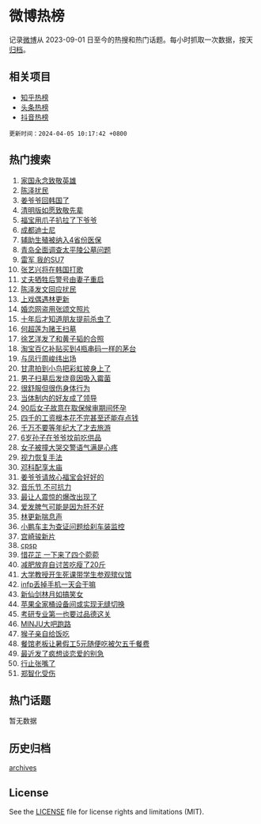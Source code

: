 # 微博热榜

记录[微博](https://www.weibo.com)从 2023-09-01 日至今的热搜和热门话题。每小时抓取一次数据，按天[归档](archives)。

## 相关项目

- [知乎热榜](https://github.com/hotarchive/zhihu)
- [头条热榜](https://github.com/hotarchive/toutiao)
- [抖音热榜](https://github.com/hotarchive/douyin)


`更新时间：2024-04-05 10:17:42 +0800`

## 热门搜索

1. [家国永念致敬英雄](https://m.weibo.cn/search?containerid=100103type%3D1%26t%3D10%26q%3D%23%E5%AE%B6%E5%9B%BD%E6%B0%B8%E5%BF%B5%E8%87%B4%E6%95%AC%E8%8B%B1%E9%9B%84%23&stream_entry_id=51&isnewpage=1&extparam=seat%3D1%26pos%3D0%26cate%3D10103%26q%3D%2523%25E5%25AE%25B6%25E5%259B%25BD%25E6%25B0%25B8%25E5%25BF%25B5%25E8%2587%25B4%25E6%2595%25AC%25E8%258B%25B1%25E9%259B%2584%2523%26filter_type%3Drealtimehot%26stream_entry_id%3D51%26dgr%3D0%26c_type%3D51%26display_time%3D1712283461%26pre_seqid%3D171228346148703275681)
1. [陈泽扰民](https://m.weibo.cn/search?containerid=100103type%3D1%26t%3D10%26q%3D%E9%99%88%E6%B3%BD%E6%89%B0%E6%B0%91&stream_entry_id=31&isnewpage=1&extparam=seat%3D1%26pos%3D0%26flag%3D2%26q%3D%25E9%2599%2588%25E6%25B3%25BD%25E6%2589%25B0%25E6%25B0%2591%26dgr%3D0%26stream_entry_id%3D31%26realpos%3D1%26c_type%3D31%26cate%3D5001%26filter_type%3Drealtimehot%26lcate%3D5001%26band_rank%3D1%26display_time%3D1712283461%26pre_seqid%3D171228346148703275681)
1. [姜爷爷回韩国了](https://m.weibo.cn/search?containerid=100103type%3D1%26t%3D10%26q%3D%23%E5%A7%9C%E7%88%B7%E7%88%B7%E5%9B%9E%E9%9F%A9%E5%9B%BD%E4%BA%86%23&stream_entry_id=31&isnewpage=1&extparam=seat%3D1%26pos%3D1%26flag%3D0%26q%3D%2523%25E5%25A7%259C%25E7%2588%25B7%25E7%2588%25B7%25E5%259B%259E%25E9%259F%25A9%25E5%259B%25BD%25E4%25BA%2586%2523%26dgr%3D0%26stream_entry_id%3D31%26realpos%3D2%26c_type%3D31%26cate%3D5001%26filter_type%3Drealtimehot%26lcate%3D5001%26band_rank%3D2%26display_time%3D1712283461%26pre_seqid%3D171228346148703275681)
1. [清明版如愿致敬先辈](https://m.weibo.cn/search?containerid=100103type%3D1%26t%3D10%26q%3D%23%E6%B8%85%E6%98%8E%E7%89%88%E5%A6%82%E6%84%BF%E8%87%B4%E6%95%AC%E5%85%88%E8%BE%88%23&stream_entry_id=31&isnewpage=1&extparam=seat%3D1%26pos%3D2%26flag%3D0%26q%3D%2523%25E6%25B8%2585%25E6%2598%258E%25E7%2589%2588%25E5%25A6%2582%25E6%2584%25BF%25E8%2587%25B4%25E6%2595%25AC%25E5%2585%2588%25E8%25BE%2588%2523%26dgr%3D0%26stream_entry_id%3D31%26realpos%3D3%26c_type%3D31%26cate%3D5001%26filter_type%3Drealtimehot%26lcate%3D5001%26band_rank%3D3%26display_time%3D1712283461%26pre_seqid%3D171228346148703275681)
1. [福宝用爪子扒拉了下爷爷](https://m.weibo.cn/search?containerid=100103type%3D1%26t%3D10%26q%3D%E7%A6%8F%E5%AE%9D%E7%94%A8%E7%88%AA%E5%AD%90%E6%89%92%E6%8B%89%E4%BA%86%E4%B8%8B%E7%88%B7%E7%88%B7&stream_entry_id=31&isnewpage=1&extparam=seat%3D1%26pos%3D3%26flag%3D1%26q%3D%25E7%25A6%258F%25E5%25AE%259D%25E7%2594%25A8%25E7%2588%25AA%25E5%25AD%2590%25E6%2589%2592%25E6%258B%2589%25E4%25BA%2586%25E4%25B8%258B%25E7%2588%25B7%25E7%2588%25B7%26dgr%3D0%26stream_entry_id%3D31%26realpos%3D4%26c_type%3D31%26cate%3D5001%26filter_type%3Drealtimehot%26lcate%3D5001%26band_rank%3D4%26display_time%3D1712283461%26pre_seqid%3D171228346148703275681)
1. [成都迪士尼](https://m.weibo.cn/search?containerid=100103type%3D1%26t%3D10%26q%3D%E6%88%90%E9%83%BD%E8%BF%AA%E5%A3%AB%E5%B0%BC&stream_entry_id=31&isnewpage=1&extparam=seat%3D1%26pos%3D4%26flag%3D1%26q%3D%25E6%2588%2590%25E9%2583%25BD%25E8%25BF%25AA%25E5%25A3%25AB%25E5%25B0%25BC%26dgr%3D0%26stream_entry_id%3D31%26realpos%3D5%26c_type%3D31%26cate%3D5001%26filter_type%3Drealtimehot%26lcate%3D5001%26band_rank%3D5%26display_time%3D1712283461%26pre_seqid%3D171228346148703275681)
1. [辅助生殖被纳入4省份医保](https://m.weibo.cn/search?containerid=100103type%3D1%26t%3D10%26q%3D%23%E8%BE%85%E5%8A%A9%E7%94%9F%E6%AE%96%E8%A2%AB%E7%BA%B3%E5%85%A54%E7%9C%81%E4%BB%BD%E5%8C%BB%E4%BF%9D%23&stream_entry_id=31&isnewpage=1&extparam=seat%3D1%26pos%3D5%26flag%3D2%26q%3D%2523%25E8%25BE%2585%25E5%258A%25A9%25E7%2594%259F%25E6%25AE%2596%25E8%25A2%25AB%25E7%25BA%25B3%25E5%2585%25A54%25E7%259C%2581%25E4%25BB%25BD%25E5%258C%25BB%25E4%25BF%259D%2523%26dgr%3D0%26stream_entry_id%3D31%26realpos%3D6%26c_type%3D31%26cate%3D5001%26filter_type%3Drealtimehot%26lcate%3D5001%26band_rank%3D6%26display_time%3D1712283461%26pre_seqid%3D171228346148703275681)
1. [青岛全面调查太平陵公墓问题](https://m.weibo.cn/search?containerid=100103type%3D1%26t%3D10%26q%3D%23%E9%9D%92%E5%B2%9B%E5%85%A8%E9%9D%A2%E8%B0%83%E6%9F%A5%E5%A4%AA%E5%B9%B3%E9%99%B5%E5%85%AC%E5%A2%93%E9%97%AE%E9%A2%98%23&stream_entry_id=31&isnewpage=1&extparam=seat%3D1%26pos%3D6%26flag%3D1%26q%3D%2523%25E9%259D%2592%25E5%25B2%259B%25E5%2585%25A8%25E9%259D%25A2%25E8%25B0%2583%25E6%259F%25A5%25E5%25A4%25AA%25E5%25B9%25B3%25E9%2599%25B5%25E5%2585%25AC%25E5%25A2%2593%25E9%2597%25AE%25E9%25A2%2598%2523%26dgr%3D0%26stream_entry_id%3D31%26realpos%3D7%26c_type%3D31%26cate%3D5001%26filter_type%3Drealtimehot%26lcate%3D5001%26band_rank%3D7%26display_time%3D1712283461%26pre_seqid%3D171228346148703275681)
1. [雷军 我的SU7](https://m.weibo.cn/search?containerid=100103type%3D1%26t%3D10%26q%3D%E9%9B%B7%E5%86%9B+%E6%88%91%E7%9A%84SU7&stream_entry_id=31&isnewpage=1&extparam=seat%3D1%26pos%3D7%26flag%3D1%26q%3D%25E9%259B%25B7%25E5%2586%259B%2520%25E6%2588%2591%25E7%259A%2584SU7%26dgr%3D0%26stream_entry_id%3D31%26realpos%3D8%26c_type%3D31%26cate%3D5001%26filter_type%3Drealtimehot%26lcate%3D5001%26band_rank%3D8%26display_time%3D1712283461%26pre_seqid%3D171228346148703275681)
1. [张艺兴将在韩国打歌](https://m.weibo.cn/search?containerid=100103type%3D1%26t%3D10%26q%3D%23%E5%BC%A0%E8%89%BA%E5%85%B4%E5%B0%86%E5%9C%A8%E9%9F%A9%E5%9B%BD%E6%89%93%E6%AD%8C%23&stream_entry_id=31&isnewpage=1&extparam=seat%3D1%26pos%3D8%26flag%3D1%26q%3D%2523%25E5%25BC%25A0%25E8%2589%25BA%25E5%2585%25B4%25E5%25B0%2586%25E5%259C%25A8%25E9%259F%25A9%25E5%259B%25BD%25E6%2589%2593%25E6%25AD%258C%2523%26dgr%3D0%26stream_entry_id%3D31%26realpos%3D9%26c_type%3D31%26cate%3D5001%26filter_type%3Drealtimehot%26lcate%3D5001%26band_rank%3D9%26display_time%3D1712283461%26pre_seqid%3D171228346148703275681)
1. [丈夫牺牲后警号由妻子重启](https://m.weibo.cn/search?containerid=100103type%3D1%26t%3D10%26q%3D%23%E4%B8%88%E5%A4%AB%E7%89%BA%E7%89%B2%E5%90%8E%E8%AD%A6%E5%8F%B7%E7%94%B1%E5%A6%BB%E5%AD%90%E9%87%8D%E5%90%AF%23&stream_entry_id=31&isnewpage=1&extparam=seat%3D1%26pos%3D9%26flag%3D32768%26q%3D%2523%25E4%25B8%2588%25E5%25A4%25AB%25E7%2589%25BA%25E7%2589%25B2%25E5%2590%258E%25E8%25AD%25A6%25E5%258F%25B7%25E7%2594%25B1%25E5%25A6%25BB%25E5%25AD%2590%25E9%2587%258D%25E5%2590%25AF%2523%26dgr%3D0%26stream_entry_id%3D31%26realpos%3D10%26c_type%3D31%26cate%3D5001%26filter_type%3Drealtimehot%26lcate%3D5001%26band_rank%3D10%26display_time%3D1712283461%26pre_seqid%3D171228346148703275681)
1. [陈泽发文回应扰民](https://m.weibo.cn/search?containerid=100103type%3D1%26t%3D10%26q%3D%23%E9%99%88%E6%B3%BD%E5%8F%91%E6%96%87%E5%9B%9E%E5%BA%94%E6%89%B0%E6%B0%91%23&stream_entry_id=31&isnewpage=1&extparam=seat%3D1%26pos%3D10%26flag%3D1%26q%3D%2523%25E9%2599%2588%25E6%25B3%25BD%25E5%258F%2591%25E6%2596%2587%25E5%259B%259E%25E5%25BA%2594%25E6%2589%25B0%25E6%25B0%2591%2523%26dgr%3D0%26stream_entry_id%3D31%26realpos%3D11%26c_type%3D31%26cate%3D5001%26filter_type%3Drealtimehot%26lcate%3D5001%26band_rank%3D11%26display_time%3D1712283461%26pre_seqid%3D171228346148703275681)
1. [上戏偶遇林更新](https://m.weibo.cn/search?containerid=100103type%3D1%26t%3D10%26q%3D%23%E4%B8%8A%E6%88%8F%E5%81%B6%E9%81%87%E6%9E%97%E6%9B%B4%E6%96%B0%23&stream_entry_id=31&isnewpage=1&extparam=seat%3D1%26pos%3D11%26flag%3D1%26q%3D%2523%25E4%25B8%258A%25E6%2588%258F%25E5%2581%25B6%25E9%2581%2587%25E6%259E%2597%25E6%259B%25B4%25E6%2596%25B0%2523%26dgr%3D0%26stream_entry_id%3D31%26realpos%3D12%26c_type%3D31%26cate%3D5001%26filter_type%3Drealtimehot%26lcate%3D5001%26band_rank%3D12%26display_time%3D1712283461%26pre_seqid%3D171228346148703275681)
1. [婚恋网盗用张颂文照片](https://m.weibo.cn/search?containerid=100103type%3D1%26t%3D10%26q%3D%E5%A9%9A%E6%81%8B%E7%BD%91%E7%9B%97%E7%94%A8%E5%BC%A0%E9%A2%82%E6%96%87%E7%85%A7%E7%89%87&stream_entry_id=31&isnewpage=1&extparam=seat%3D1%26pos%3D12%26flag%3D1%26q%3D%25E5%25A9%259A%25E6%2581%258B%25E7%25BD%2591%25E7%259B%2597%25E7%2594%25A8%25E5%25BC%25A0%25E9%25A2%2582%25E6%2596%2587%25E7%2585%25A7%25E7%2589%2587%26dgr%3D0%26stream_entry_id%3D31%26realpos%3D13%26c_type%3D31%26cate%3D5001%26filter_type%3Drealtimehot%26lcate%3D5001%26band_rank%3D13%26display_time%3D1712283461%26pre_seqid%3D171228346148703275681)
1. [十年后才知道朋友提前杀虫了](https://m.weibo.cn/search?containerid=100103type%3D1%26t%3D10%26q%3D%E5%8D%81%E5%B9%B4%E5%90%8E%E6%89%8D%E7%9F%A5%E9%81%93%E6%9C%8B%E5%8F%8B%E6%8F%90%E5%89%8D%E6%9D%80%E8%99%AB%E4%BA%86&stream_entry_id=31&isnewpage=1&extparam=seat%3D1%26pos%3D13%26flag%3D2%26q%3D%25E5%258D%2581%25E5%25B9%25B4%25E5%2590%258E%25E6%2589%258D%25E7%259F%25A5%25E9%2581%2593%25E6%259C%258B%25E5%258F%258B%25E6%258F%2590%25E5%2589%258D%25E6%259D%2580%25E8%2599%25AB%25E4%25BA%2586%26dgr%3D0%26stream_entry_id%3D31%26realpos%3D14%26c_type%3D31%26cate%3D5001%26filter_type%3Drealtimehot%26lcate%3D5001%26band_rank%3D14%26display_time%3D1712283461%26pre_seqid%3D171228346148703275681)
1. [何超莲为赌王扫墓](https://m.weibo.cn/search?containerid=100103type%3D1%26t%3D10%26q%3D%23%E4%BD%95%E8%B6%85%E8%8E%B2%E4%B8%BA%E8%B5%8C%E7%8E%8B%E6%89%AB%E5%A2%93%23&stream_entry_id=31&isnewpage=1&extparam=seat%3D1%26pos%3D14%26flag%3D0%26q%3D%2523%25E4%25BD%2595%25E8%25B6%2585%25E8%258E%25B2%25E4%25B8%25BA%25E8%25B5%258C%25E7%258E%258B%25E6%2589%25AB%25E5%25A2%2593%2523%26dgr%3D0%26stream_entry_id%3D31%26realpos%3D15%26c_type%3D31%26cate%3D5001%26filter_type%3Drealtimehot%26lcate%3D5001%26band_rank%3D15%26display_time%3D1712283461%26pre_seqid%3D171228346148703275681)
1. [徐艺洋发了和黄子韬的合照](https://m.weibo.cn/search?containerid=100103type%3D1%26t%3D10%26q%3D%23%E5%BE%90%E8%89%BA%E6%B4%8B%E5%8F%91%E4%BA%86%E5%92%8C%E9%BB%84%E5%AD%90%E9%9F%AC%E7%9A%84%E5%90%88%E7%85%A7%23&stream_entry_id=31&isnewpage=1&extparam=seat%3D1%26pos%3D15%26flag%3D2%26q%3D%2523%25E5%25BE%2590%25E8%2589%25BA%25E6%25B4%258B%25E5%258F%2591%25E4%25BA%2586%25E5%2592%258C%25E9%25BB%2584%25E5%25AD%2590%25E9%259F%25AC%25E7%259A%2584%25E5%2590%2588%25E7%2585%25A7%2523%26dgr%3D0%26stream_entry_id%3D31%26realpos%3D16%26c_type%3D31%26cate%3D5001%26filter_type%3Drealtimehot%26lcate%3D5001%26band_rank%3D16%26display_time%3D1712283461%26pre_seqid%3D171228346148703275681)
1. [淘宝百亿补贴买到4瓶串码一样的茅台](https://m.weibo.cn/search?containerid=100103type%3D1%26t%3D10%26q%3D%23%E6%B7%98%E5%AE%9D%E7%99%BE%E4%BA%BF%E8%A1%A5%E8%B4%B4%E4%B9%B0%E5%88%B04%E7%93%B6%E4%B8%B2%E7%A0%81%E4%B8%80%E6%A0%B7%E7%9A%84%E8%8C%85%E5%8F%B0%23&stream_entry_id=31&isnewpage=1&extparam=seat%3D1%26pos%3D16%26flag%3D0%26q%3D%2523%25E6%25B7%2598%25E5%25AE%259D%25E7%2599%25BE%25E4%25BA%25BF%25E8%25A1%25A5%25E8%25B4%25B4%25E4%25B9%25B0%25E5%2588%25B04%25E7%2593%25B6%25E4%25B8%25B2%25E7%25A0%2581%25E4%25B8%2580%25E6%25A0%25B7%25E7%259A%2584%25E8%258C%2585%25E5%258F%25B0%2523%26dgr%3D0%26stream_entry_id%3D31%26realpos%3D17%26c_type%3D31%26cate%3D5001%26filter_type%3Drealtimehot%26lcate%3D5001%26band_rank%3D17%26display_time%3D1712283461%26pre_seqid%3D171228346148703275681)
1. [与凤行周峻纬出场](https://m.weibo.cn/search?containerid=100103type%3D1%26t%3D10%26q%3D%E4%B8%8E%E5%87%A4%E8%A1%8C%E5%91%A8%E5%B3%BB%E7%BA%AC%E5%87%BA%E5%9C%BA&stream_entry_id=31&isnewpage=1&extparam=seat%3D1%26pos%3D17%26flag%3D0%26q%3D%25E4%25B8%258E%25E5%2587%25A4%25E8%25A1%258C%25E5%2591%25A8%25E5%25B3%25BB%25E7%25BA%25AC%25E5%2587%25BA%25E5%259C%25BA%26dgr%3D0%26stream_entry_id%3D31%26realpos%3D18%26c_type%3D31%26cate%3D5001%26filter_type%3Drealtimehot%26lcate%3D5001%26band_rank%3D18%26display_time%3D1712283461%26pre_seqid%3D171228346148703275681)
1. [甘肃拍到小鸟把彩虹披身上了](https://m.weibo.cn/search?containerid=100103type%3D1%26t%3D10%26q%3D%23%E7%94%98%E8%82%83%E6%8B%8D%E5%88%B0%E5%B0%8F%E9%B8%9F%E6%8A%8A%E5%BD%A9%E8%99%B9%E6%8A%AB%E8%BA%AB%E4%B8%8A%E4%BA%86%23&stream_entry_id=31&isnewpage=1&extparam=seat%3D1%26pos%3D18%26flag%3D0%26q%3D%2523%25E7%2594%2598%25E8%2582%2583%25E6%258B%258D%25E5%2588%25B0%25E5%25B0%258F%25E9%25B8%259F%25E6%258A%258A%25E5%25BD%25A9%25E8%2599%25B9%25E6%258A%25AB%25E8%25BA%25AB%25E4%25B8%258A%25E4%25BA%2586%2523%26dgr%3D0%26stream_entry_id%3D31%26realpos%3D19%26c_type%3D31%26cate%3D5001%26filter_type%3Drealtimehot%26lcate%3D5001%26band_rank%3D19%26display_time%3D1712283461%26pre_seqid%3D171228346148703275681)
1. [男子扫墓后发烧竟因吸入霉菌](https://m.weibo.cn/search?containerid=100103type%3D1%26t%3D10%26q%3D%23%E7%94%B7%E5%AD%90%E6%89%AB%E5%A2%93%E5%90%8E%E5%8F%91%E7%83%A7%E7%AB%9F%E5%9B%A0%E5%90%B8%E5%85%A5%E9%9C%89%E8%8F%8C%23&stream_entry_id=31&isnewpage=1&extparam=seat%3D1%26pos%3D19%26flag%3D0%26q%3D%2523%25E7%2594%25B7%25E5%25AD%2590%25E6%2589%25AB%25E5%25A2%2593%25E5%2590%258E%25E5%258F%2591%25E7%2583%25A7%25E7%25AB%259F%25E5%259B%25A0%25E5%2590%25B8%25E5%2585%25A5%25E9%259C%2589%25E8%258F%258C%2523%26dgr%3D0%26stream_entry_id%3D31%26realpos%3D20%26c_type%3D31%26cate%3D5001%26filter_type%3Drealtimehot%26lcate%3D5001%26band_rank%3D20%26display_time%3D1712283461%26pre_seqid%3D171228346148703275681)
1. [很舒服但很伤身体行为](https://m.weibo.cn/search?containerid=100103type%3D1%26t%3D10%26q%3D%23%E5%BE%88%E8%88%92%E6%9C%8D%E4%BD%86%E5%BE%88%E4%BC%A4%E8%BA%AB%E4%BD%93%E8%A1%8C%E4%B8%BA%23&stream_entry_id=31&isnewpage=1&extparam=seat%3D1%26pos%3D20%26flag%3D1%26q%3D%2523%25E5%25BE%2588%25E8%2588%2592%25E6%259C%258D%25E4%25BD%2586%25E5%25BE%2588%25E4%25BC%25A4%25E8%25BA%25AB%25E4%25BD%2593%25E8%25A1%258C%25E4%25B8%25BA%2523%26dgr%3D0%26stream_entry_id%3D31%26realpos%3D21%26c_type%3D31%26cate%3D5001%26filter_type%3Drealtimehot%26lcate%3D5001%26band_rank%3D21%26display_time%3D1712283461%26pre_seqid%3D171228346148703275681)
1. [当体制内的好友成了领导](https://m.weibo.cn/search?containerid=100103type%3D1%26t%3D10%26q%3D%23%E5%BD%93%E4%BD%93%E5%88%B6%E5%86%85%E7%9A%84%E5%A5%BD%E5%8F%8B%E6%88%90%E4%BA%86%E9%A2%86%E5%AF%BC%23&stream_entry_id=31&isnewpage=1&extparam=seat%3D1%26pos%3D21%26flag%3D1%26q%3D%2523%25E5%25BD%2593%25E4%25BD%2593%25E5%2588%25B6%25E5%2586%2585%25E7%259A%2584%25E5%25A5%25BD%25E5%258F%258B%25E6%2588%2590%25E4%25BA%2586%25E9%25A2%2586%25E5%25AF%25BC%2523%26dgr%3D0%26stream_entry_id%3D31%26realpos%3D22%26c_type%3D31%26cate%3D5001%26filter_type%3Drealtimehot%26lcate%3D5001%26band_rank%3D22%26display_time%3D1712283461%26pre_seqid%3D171228346148703275681)
1. [90后女子故意在取保候审期间怀孕](https://m.weibo.cn/search?containerid=100103type%3D1%26t%3D10%26q%3D%2390%E5%90%8E%E5%A5%B3%E5%AD%90%E6%95%85%E6%84%8F%E5%9C%A8%E5%8F%96%E4%BF%9D%E5%80%99%E5%AE%A1%E6%9C%9F%E9%97%B4%E6%80%80%E5%AD%95%23&stream_entry_id=31&isnewpage=1&extparam=seat%3D1%26pos%3D22%26flag%3D1%26q%3D%252390%25E5%2590%258E%25E5%25A5%25B3%25E5%25AD%2590%25E6%2595%2585%25E6%2584%258F%25E5%259C%25A8%25E5%258F%2596%25E4%25BF%259D%25E5%2580%2599%25E5%25AE%25A1%25E6%259C%259F%25E9%2597%25B4%25E6%2580%2580%25E5%25AD%2595%2523%26dgr%3D0%26stream_entry_id%3D31%26realpos%3D23%26c_type%3D31%26cate%3D5001%26filter_type%3Drealtimehot%26lcate%3D5001%26band_rank%3D23%26display_time%3D1712283461%26pre_seqid%3D171228346148703275681)
1. [四千的工资根本花不完甚至还能存点钱](https://m.weibo.cn/search?containerid=100103type%3D1%26t%3D10%26q%3D%23%E5%9B%9B%E5%8D%83%E7%9A%84%E5%B7%A5%E8%B5%84%E6%A0%B9%E6%9C%AC%E8%8A%B1%E4%B8%8D%E5%AE%8C%E7%94%9A%E8%87%B3%E8%BF%98%E8%83%BD%E5%AD%98%E7%82%B9%E9%92%B1%23&stream_entry_id=31&isnewpage=1&extparam=seat%3D1%26pos%3D23%26flag%3D0%26q%3D%2523%25E5%259B%259B%25E5%258D%2583%25E7%259A%2584%25E5%25B7%25A5%25E8%25B5%2584%25E6%25A0%25B9%25E6%259C%25AC%25E8%258A%25B1%25E4%25B8%258D%25E5%25AE%258C%25E7%2594%259A%25E8%2587%25B3%25E8%25BF%2598%25E8%2583%25BD%25E5%25AD%2598%25E7%2582%25B9%25E9%2592%25B1%2523%26dgr%3D0%26stream_entry_id%3D31%26realpos%3D24%26c_type%3D31%26cate%3D5001%26filter_type%3Drealtimehot%26lcate%3D5001%26band_rank%3D24%26display_time%3D1712283461%26pre_seqid%3D171228346148703275681)
1. [千万不要等年纪大了才去旅游](https://m.weibo.cn/search?containerid=100103type%3D1%26t%3D10%26q%3D%23%E5%8D%83%E4%B8%87%E4%B8%8D%E8%A6%81%E7%AD%89%E5%B9%B4%E7%BA%AA%E5%A4%A7%E4%BA%86%E6%89%8D%E5%8E%BB%E6%97%85%E6%B8%B8%23&stream_entry_id=31&isnewpage=1&extparam=seat%3D1%26pos%3D24%26flag%3D1%26q%3D%2523%25E5%258D%2583%25E4%25B8%2587%25E4%25B8%258D%25E8%25A6%2581%25E7%25AD%2589%25E5%25B9%25B4%25E7%25BA%25AA%25E5%25A4%25A7%25E4%25BA%2586%25E6%2589%258D%25E5%258E%25BB%25E6%2597%2585%25E6%25B8%25B8%2523%26dgr%3D0%26stream_entry_id%3D31%26realpos%3D25%26c_type%3D31%26cate%3D5001%26filter_type%3Drealtimehot%26lcate%3D5001%26band_rank%3D25%26display_time%3D1712283461%26pre_seqid%3D171228346148703275681)
1. [6岁孙子在爷爷坟前吃供品](https://m.weibo.cn/search?containerid=100103type%3D1%26t%3D10%26q%3D%236%E5%B2%81%E5%AD%99%E5%AD%90%E5%9C%A8%E7%88%B7%E7%88%B7%E5%9D%9F%E5%89%8D%E5%90%83%E4%BE%9B%E5%93%81%23&stream_entry_id=31&isnewpage=1&extparam=seat%3D1%26pos%3D25%26flag%3D1%26q%3D%25236%25E5%25B2%2581%25E5%25AD%2599%25E5%25AD%2590%25E5%259C%25A8%25E7%2588%25B7%25E7%2588%25B7%25E5%259D%259F%25E5%2589%258D%25E5%2590%2583%25E4%25BE%259B%25E5%2593%2581%2523%26dgr%3D0%26stream_entry_id%3D31%26realpos%3D26%26c_type%3D31%26cate%3D5001%26filter_type%3Drealtimehot%26lcate%3D5001%26band_rank%3D26%26display_time%3D1712283461%26pre_seqid%3D171228346148703275681)
1. [女子被撞大哭交警语气满是心疼](https://m.weibo.cn/search?containerid=100103type%3D1%26t%3D10%26q%3D%23%E5%A5%B3%E5%AD%90%E8%A2%AB%E6%92%9E%E5%A4%A7%E5%93%AD%E4%BA%A4%E8%AD%A6%E8%AF%AD%E6%B0%94%E6%BB%A1%E6%98%AF%E5%BF%83%E7%96%BC%23&stream_entry_id=31&isnewpage=1&extparam=seat%3D1%26pos%3D26%26flag%3D32768%26q%3D%2523%25E5%25A5%25B3%25E5%25AD%2590%25E8%25A2%25AB%25E6%2592%259E%25E5%25A4%25A7%25E5%2593%25AD%25E4%25BA%25A4%25E8%25AD%25A6%25E8%25AF%25AD%25E6%25B0%2594%25E6%25BB%25A1%25E6%2598%25AF%25E5%25BF%2583%25E7%2596%25BC%2523%26dgr%3D0%26stream_entry_id%3D31%26realpos%3D27%26c_type%3D31%26cate%3D5001%26filter_type%3Drealtimehot%26lcate%3D5001%26band_rank%3D27%26display_time%3D1712283461%26pre_seqid%3D171228346148703275681)
1. [视力恢复手法](https://m.weibo.cn/search?containerid=100103type%3D1%26t%3D10%26q%3D%E8%A7%86%E5%8A%9B%E6%81%A2%E5%A4%8D%E6%89%8B%E6%B3%95&stream_entry_id=31&isnewpage=1&extparam=seat%3D1%26pos%3D27%26flag%3D0%26q%3D%25E8%25A7%2586%25E5%258A%259B%25E6%2581%25A2%25E5%25A4%258D%25E6%2589%258B%25E6%25B3%2595%26dgr%3D0%26stream_entry_id%3D31%26realpos%3D28%26c_type%3D31%26cate%3D5001%26filter_type%3Drealtimehot%26lcate%3D5001%26band_rank%3D28%26display_time%3D1712283461%26pre_seqid%3D171228346148703275681)
1. [邓科配享太庙](https://m.weibo.cn/search?containerid=100103type%3D1%26t%3D10%26q%3D%E9%82%93%E7%A7%91%E9%85%8D%E4%BA%AB%E5%A4%AA%E5%BA%99&stream_entry_id=31&isnewpage=1&extparam=seat%3D1%26pos%3D28%26flag%3D0%26q%3D%25E9%2582%2593%25E7%25A7%2591%25E9%2585%258D%25E4%25BA%25AB%25E5%25A4%25AA%25E5%25BA%2599%26dgr%3D0%26stream_entry_id%3D31%26realpos%3D29%26c_type%3D31%26cate%3D5001%26filter_type%3Drealtimehot%26lcate%3D5001%26band_rank%3D29%26display_time%3D1712283461%26pre_seqid%3D171228346148703275681)
1. [姜爷爷请放心福宝会好好的](https://m.weibo.cn/search?containerid=100103type%3D1%26t%3D10%26q%3D%23%E5%A7%9C%E7%88%B7%E7%88%B7%E8%AF%B7%E6%94%BE%E5%BF%83%E7%A6%8F%E5%AE%9D%E4%BC%9A%E5%A5%BD%E5%A5%BD%E7%9A%84%23&stream_entry_id=31&isnewpage=1&extparam=seat%3D1%26pos%3D29%26flag%3D32768%26q%3D%2523%25E5%25A7%259C%25E7%2588%25B7%25E7%2588%25B7%25E8%25AF%25B7%25E6%2594%25BE%25E5%25BF%2583%25E7%25A6%258F%25E5%25AE%259D%25E4%25BC%259A%25E5%25A5%25BD%25E5%25A5%25BD%25E7%259A%2584%2523%26dgr%3D0%26stream_entry_id%3D31%26realpos%3D30%26c_type%3D31%26cate%3D5001%26filter_type%3Drealtimehot%26lcate%3D5001%26band_rank%3D30%26display_time%3D1712283461%26pre_seqid%3D171228346148703275681)
1. [音乐节 不可抗力](https://m.weibo.cn/search?containerid=100103type%3D1%26t%3D10%26q%3D%E9%9F%B3%E4%B9%90%E8%8A%82+%E4%B8%8D%E5%8F%AF%E6%8A%97%E5%8A%9B&stream_entry_id=31&isnewpage=1&extparam=seat%3D1%26pos%3D30%26flag%3D1%26q%3D%25E9%259F%25B3%25E4%25B9%2590%25E8%258A%2582%2520%25E4%25B8%258D%25E5%258F%25AF%25E6%258A%2597%25E5%258A%259B%26dgr%3D0%26stream_entry_id%3D31%26realpos%3D31%26c_type%3D31%26cate%3D5001%26filter_type%3Drealtimehot%26lcate%3D5001%26band_rank%3D31%26display_time%3D1712283461%26pre_seqid%3D171228346148703275681)
1. [最让人震惊的爆改出现了](https://m.weibo.cn/search?containerid=100103type%3D1%26t%3D10%26q%3D%23%E6%9C%80%E8%AE%A9%E4%BA%BA%E9%9C%87%E6%83%8A%E7%9A%84%E7%88%86%E6%94%B9%E5%87%BA%E7%8E%B0%E4%BA%86%23&stream_entry_id=31&isnewpage=1&extparam=seat%3D1%26pos%3D31%26flag%3D0%26q%3D%2523%25E6%259C%2580%25E8%25AE%25A9%25E4%25BA%25BA%25E9%259C%2587%25E6%2583%258A%25E7%259A%2584%25E7%2588%2586%25E6%2594%25B9%25E5%2587%25BA%25E7%258E%25B0%25E4%25BA%2586%2523%26dgr%3D0%26stream_entry_id%3D31%26realpos%3D32%26c_type%3D31%26cate%3D5001%26filter_type%3Drealtimehot%26lcate%3D5001%26band_rank%3D32%26display_time%3D1712283461%26pre_seqid%3D171228346148703275681)
1. [爱发脾气可能是因为肝不好](https://m.weibo.cn/search?containerid=100103type%3D1%26t%3D10%26q%3D%23%E7%88%B1%E5%8F%91%E8%84%BE%E6%B0%94%E5%8F%AF%E8%83%BD%E6%98%AF%E5%9B%A0%E4%B8%BA%E8%82%9D%E4%B8%8D%E5%A5%BD%23&stream_entry_id=31&isnewpage=1&extparam=seat%3D1%26pos%3D32%26flag%3D1%26q%3D%2523%25E7%2588%25B1%25E5%258F%2591%25E8%2584%25BE%25E6%25B0%2594%25E5%258F%25AF%25E8%2583%25BD%25E6%2598%25AF%25E5%259B%25A0%25E4%25B8%25BA%25E8%2582%259D%25E4%25B8%258D%25E5%25A5%25BD%2523%26dgr%3D0%26stream_entry_id%3D31%26realpos%3D33%26c_type%3D31%26cate%3D5001%26filter_type%3Drealtimehot%26lcate%3D5001%26band_rank%3D33%26display_time%3D1712283461%26pre_seqid%3D171228346148703275681)
1. [林更新喘息声](https://m.weibo.cn/search?containerid=100103type%3D1%26t%3D10%26q%3D%23%E6%9E%97%E6%9B%B4%E6%96%B0%E5%96%98%E6%81%AF%E5%A3%B0%23&stream_entry_id=31&isnewpage=1&extparam=seat%3D1%26pos%3D33%26flag%3D0%26q%3D%2523%25E6%259E%2597%25E6%259B%25B4%25E6%2596%25B0%25E5%2596%2598%25E6%2581%25AF%25E5%25A3%25B0%2523%26dgr%3D0%26stream_entry_id%3D31%26realpos%3D34%26c_type%3D31%26cate%3D5001%26filter_type%3Drealtimehot%26lcate%3D5001%26band_rank%3D34%26display_time%3D1712283461%26pre_seqid%3D171228346148703275681)
1. [小鹏车主为查证问题给刹车装监控](https://m.weibo.cn/search?containerid=100103type%3D1%26t%3D10%26q%3D%23%E5%B0%8F%E9%B9%8F%E8%BD%A6%E4%B8%BB%E4%B8%BA%E6%9F%A5%E8%AF%81%E9%97%AE%E9%A2%98%E7%BB%99%E5%88%B9%E8%BD%A6%E8%A3%85%E7%9B%91%E6%8E%A7%23&stream_entry_id=31&isnewpage=1&extparam=seat%3D1%26pos%3D34%26flag%3D1%26q%3D%2523%25E5%25B0%258F%25E9%25B9%258F%25E8%25BD%25A6%25E4%25B8%25BB%25E4%25B8%25BA%25E6%259F%25A5%25E8%25AF%2581%25E9%2597%25AE%25E9%25A2%2598%25E7%25BB%2599%25E5%2588%25B9%25E8%25BD%25A6%25E8%25A3%2585%25E7%259B%2591%25E6%258E%25A7%2523%26dgr%3D0%26stream_entry_id%3D31%26realpos%3D35%26c_type%3D31%26cate%3D5001%26filter_type%3Drealtimehot%26lcate%3D5001%26band_rank%3D35%26display_time%3D1712283461%26pre_seqid%3D171228346148703275681)
1. [宫崎骏新片](https://m.weibo.cn/search?containerid=100103type%3D1%26t%3D10%26q%3D%E5%AE%AB%E5%B4%8E%E9%AA%8F%E6%96%B0%E7%89%87&stream_entry_id=31&isnewpage=1&extparam=seat%3D1%26pos%3D35%26flag%3D1%26q%3D%25E5%25AE%25AB%25E5%25B4%258E%25E9%25AA%258F%25E6%2596%25B0%25E7%2589%2587%26dgr%3D0%26stream_entry_id%3D31%26realpos%3D36%26c_type%3D31%26cate%3D5001%26filter_type%3Drealtimehot%26lcate%3D5001%26band_rank%3D36%26display_time%3D1712283461%26pre_seqid%3D171228346148703275681)
1. [cpsp](https://m.weibo.cn/search?containerid=100103type%3D1%26t%3D10%26q%3Dcpsp&stream_entry_id=31&isnewpage=1&extparam=seat%3D1%26pos%3D36%26flag%3D1%26q%3Dcpsp%26dgr%3D0%26stream_entry_id%3D31%26realpos%3D37%26c_type%3D31%26cate%3D5001%26filter_type%3Drealtimehot%26lcate%3D5001%26band_rank%3D37%26display_time%3D1712283461%26pre_seqid%3D171228346148703275681)
1. [惜花芷 一下来了四个菀菀](https://m.weibo.cn/search?containerid=100103type%3D1%26t%3D10%26q%3D%E6%83%9C%E8%8A%B1%E8%8A%B7+%E4%B8%80%E4%B8%8B%E6%9D%A5%E4%BA%86%E5%9B%9B%E4%B8%AA%E8%8F%80%E8%8F%80&stream_entry_id=31&isnewpage=1&extparam=seat%3D1%26pos%3D37%26flag%3D0%26q%3D%25E6%2583%259C%25E8%258A%25B1%25E8%258A%25B7%2520%25E4%25B8%2580%25E4%25B8%258B%25E6%259D%25A5%25E4%25BA%2586%25E5%259B%259B%25E4%25B8%25AA%25E8%258F%2580%25E8%258F%2580%26dgr%3D0%26stream_entry_id%3D31%26realpos%3D38%26c_type%3D31%26cate%3D5001%26filter_type%3Drealtimehot%26lcate%3D5001%26band_rank%3D38%26display_time%3D1712283461%26pre_seqid%3D171228346148703275681)
1. [减肥放弃自讨苦吃瘦了20斤](https://m.weibo.cn/search?containerid=100103type%3D1%26t%3D10%26q%3D%E5%87%8F%E8%82%A5%E6%94%BE%E5%BC%83%E8%87%AA%E8%AE%A8%E8%8B%A6%E5%90%83%E7%98%A6%E4%BA%8620%E6%96%A4&stream_entry_id=31&isnewpage=1&extparam=seat%3D1%26pos%3D38%26flag%3D0%26q%3D%25E5%2587%258F%25E8%2582%25A5%25E6%2594%25BE%25E5%25BC%2583%25E8%2587%25AA%25E8%25AE%25A8%25E8%258B%25A6%25E5%2590%2583%25E7%2598%25A6%25E4%25BA%258620%25E6%2596%25A4%26dgr%3D0%26stream_entry_id%3D31%26realpos%3D39%26c_type%3D31%26cate%3D5001%26filter_type%3Drealtimehot%26lcate%3D5001%26band_rank%3D39%26display_time%3D1712283461%26pre_seqid%3D171228346148703275681)
1. [大学教授开生死课带学生参观殡仪馆](https://m.weibo.cn/search?containerid=100103type%3D1%26t%3D10%26q%3D%23%E5%A4%A7%E5%AD%A6%E6%95%99%E6%8E%88%E5%BC%80%E7%94%9F%E6%AD%BB%E8%AF%BE%E5%B8%A6%E5%AD%A6%E7%94%9F%E5%8F%82%E8%A7%82%E6%AE%A1%E4%BB%AA%E9%A6%86%23&stream_entry_id=31&isnewpage=1&extparam=seat%3D1%26pos%3D39%26flag%3D1%26q%3D%2523%25E5%25A4%25A7%25E5%25AD%25A6%25E6%2595%2599%25E6%258E%2588%25E5%25BC%2580%25E7%2594%259F%25E6%25AD%25BB%25E8%25AF%25BE%25E5%25B8%25A6%25E5%25AD%25A6%25E7%2594%259F%25E5%258F%2582%25E8%25A7%2582%25E6%25AE%25A1%25E4%25BB%25AA%25E9%25A6%2586%2523%26dgr%3D0%26stream_entry_id%3D31%26realpos%3D40%26c_type%3D31%26cate%3D5001%26filter_type%3Drealtimehot%26lcate%3D5001%26band_rank%3D40%26display_time%3D1712283461%26pre_seqid%3D171228346148703275681)
1. [infp丢掉手机一天会干嘛](https://m.weibo.cn/search?containerid=100103type%3D1%26t%3D10%26q%3D%23infp%E4%B8%A2%E6%8E%89%E6%89%8B%E6%9C%BA%E4%B8%80%E5%A4%A9%E4%BC%9A%E5%B9%B2%E5%98%9B%23&stream_entry_id=31&isnewpage=1&extparam=seat%3D1%26pos%3D40%26flag%3D1%26q%3D%2523infp%25E4%25B8%25A2%25E6%258E%2589%25E6%2589%258B%25E6%259C%25BA%25E4%25B8%2580%25E5%25A4%25A9%25E4%25BC%259A%25E5%25B9%25B2%25E5%2598%259B%2523%26dgr%3D0%26stream_entry_id%3D31%26realpos%3D41%26c_type%3D31%26cate%3D5001%26filter_type%3Drealtimehot%26lcate%3D5001%26band_rank%3D41%26display_time%3D1712283461%26pre_seqid%3D171228346148703275681)
1. [新仙剑林月如搞笑女](https://m.weibo.cn/search?containerid=100103type%3D1%26t%3D10%26q%3D%E6%96%B0%E4%BB%99%E5%89%91%E6%9E%97%E6%9C%88%E5%A6%82%E6%90%9E%E7%AC%91%E5%A5%B3&stream_entry_id=31&isnewpage=1&extparam=seat%3D1%26pos%3D41%26flag%3D1%26q%3D%25E6%2596%25B0%25E4%25BB%2599%25E5%2589%2591%25E6%259E%2597%25E6%259C%2588%25E5%25A6%2582%25E6%2590%259E%25E7%25AC%2591%25E5%25A5%25B3%26dgr%3D0%26stream_entry_id%3D31%26realpos%3D42%26c_type%3D31%26cate%3D5001%26filter_type%3Drealtimehot%26lcate%3D5001%26band_rank%3D42%26display_time%3D1712283461%26pre_seqid%3D171228346148703275681)
1. [苹果全家桶设备间或实现无缝切换](https://m.weibo.cn/search?containerid=100103type%3D1%26t%3D10%26q%3D%23%E8%8B%B9%E6%9E%9C%E5%85%A8%E5%AE%B6%E6%A1%B6%E8%AE%BE%E5%A4%87%E9%97%B4%E6%88%96%E5%AE%9E%E7%8E%B0%E6%97%A0%E7%BC%9D%E5%88%87%E6%8D%A2%23&stream_entry_id=31&isnewpage=1&extparam=seat%3D1%26pos%3D42%26flag%3D1%26q%3D%2523%25E8%258B%25B9%25E6%259E%259C%25E5%2585%25A8%25E5%25AE%25B6%25E6%25A1%25B6%25E8%25AE%25BE%25E5%25A4%2587%25E9%2597%25B4%25E6%2588%2596%25E5%25AE%259E%25E7%258E%25B0%25E6%2597%25A0%25E7%25BC%259D%25E5%2588%2587%25E6%258D%25A2%2523%26dgr%3D0%26stream_entry_id%3D31%26realpos%3D43%26c_type%3D31%26cate%3D5001%26filter_type%3Drealtimehot%26lcate%3D5001%26band_rank%3D43%26display_time%3D1712283461%26pre_seqid%3D171228346148703275681)
1. [考研专业第一也要过品德这关](https://m.weibo.cn/search?containerid=100103type%3D1%26t%3D10%26q%3D%23%E8%80%83%E7%A0%94%E4%B8%93%E4%B8%9A%E7%AC%AC%E4%B8%80%E4%B9%9F%E8%A6%81%E8%BF%87%E5%93%81%E5%BE%B7%E8%BF%99%E5%85%B3%23&stream_entry_id=31&isnewpage=1&extparam=seat%3D1%26pos%3D43%26flag%3D0%26q%3D%2523%25E8%2580%2583%25E7%25A0%2594%25E4%25B8%2593%25E4%25B8%259A%25E7%25AC%25AC%25E4%25B8%2580%25E4%25B9%259F%25E8%25A6%2581%25E8%25BF%2587%25E5%2593%2581%25E5%25BE%25B7%25E8%25BF%2599%25E5%2585%25B3%2523%26dgr%3D0%26stream_entry_id%3D31%26realpos%3D44%26c_type%3D31%26cate%3D5001%26filter_type%3Drealtimehot%26lcate%3D5001%26band_rank%3D44%26display_time%3D1712283461%26pre_seqid%3D171228346148703275681)
1. [MINJU大吧跑路](https://m.weibo.cn/search?containerid=100103type%3D1%26t%3D10%26q%3DMINJU%E5%A4%A7%E5%90%A7%E8%B7%91%E8%B7%AF&stream_entry_id=31&isnewpage=1&extparam=seat%3D1%26pos%3D44%26flag%3D1%26q%3DMINJU%25E5%25A4%25A7%25E5%2590%25A7%25E8%25B7%2591%25E8%25B7%25AF%26dgr%3D0%26stream_entry_id%3D31%26realpos%3D45%26c_type%3D31%26cate%3D5001%26filter_type%3Drealtimehot%26lcate%3D5001%26band_rank%3D45%26display_time%3D1712283461%26pre_seqid%3D171228346148703275681)
1. [猴子亲自给饭吃](https://m.weibo.cn/search?containerid=100103type%3D1%26t%3D10%26q%3D%23%E7%8C%B4%E5%AD%90%E4%BA%B2%E8%87%AA%E7%BB%99%E9%A5%AD%E5%90%83%23&stream_entry_id=31&isnewpage=1&extparam=seat%3D1%26pos%3D45%26flag%3D0%26q%3D%2523%25E7%258C%25B4%25E5%25AD%2590%25E4%25BA%25B2%25E8%2587%25AA%25E7%25BB%2599%25E9%25A5%25AD%25E5%2590%2583%2523%26dgr%3D0%26stream_entry_id%3D31%26realpos%3D46%26c_type%3D31%26cate%3D5001%26filter_type%3Drealtimehot%26lcate%3D5001%26band_rank%3D46%26display_time%3D1712283461%26pre_seqid%3D171228346148703275681)
1. [餐馆老板让暑假工5元随便吃被欠五千餐费](https://m.weibo.cn/search?containerid=100103type%3D1%26t%3D10%26q%3D%23%E9%A4%90%E9%A6%86%E8%80%81%E6%9D%BF%E8%AE%A9%E6%9A%91%E5%81%87%E5%B7%A55%E5%85%83%E9%9A%8F%E4%BE%BF%E5%90%83%E8%A2%AB%E6%AC%A0%E4%BA%94%E5%8D%83%E9%A4%90%E8%B4%B9%23&stream_entry_id=31&isnewpage=1&extparam=seat%3D1%26pos%3D46%26flag%3D0%26q%3D%2523%25E9%25A4%2590%25E9%25A6%2586%25E8%2580%2581%25E6%259D%25BF%25E8%25AE%25A9%25E6%259A%2591%25E5%2581%2587%25E5%25B7%25A55%25E5%2585%2583%25E9%259A%258F%25E4%25BE%25BF%25E5%2590%2583%25E8%25A2%25AB%25E6%25AC%25A0%25E4%25BA%2594%25E5%258D%2583%25E9%25A4%2590%25E8%25B4%25B9%2523%26dgr%3D0%26stream_entry_id%3D31%26realpos%3D47%26c_type%3D31%26cate%3D5001%26filter_type%3Drealtimehot%26lcate%3D5001%26band_rank%3D47%26display_time%3D1712283461%26pre_seqid%3D171228346148703275681)
1. [最近发了疯想谈恋爱的别急](https://m.weibo.cn/search?containerid=100103type%3D1%26t%3D10%26q%3D%E6%9C%80%E8%BF%91%E5%8F%91%E4%BA%86%E7%96%AF%E6%83%B3%E8%B0%88%E6%81%8B%E7%88%B1%E7%9A%84%E5%88%AB%E6%80%A5&stream_entry_id=31&isnewpage=1&extparam=seat%3D1%26pos%3D47%26flag%3D0%26q%3D%25E6%259C%2580%25E8%25BF%2591%25E5%258F%2591%25E4%25BA%2586%25E7%2596%25AF%25E6%2583%25B3%25E8%25B0%2588%25E6%2581%258B%25E7%2588%25B1%25E7%259A%2584%25E5%2588%25AB%25E6%2580%25A5%26dgr%3D0%26stream_entry_id%3D31%26realpos%3D48%26c_type%3D31%26cate%3D5001%26filter_type%3Drealtimehot%26lcate%3D5001%26band_rank%3D48%26display_time%3D1712283461%26pre_seqid%3D171228346148703275681)
1. [行止张嘴了](https://m.weibo.cn/search?containerid=100103type%3D1%26t%3D10%26q%3D%E8%A1%8C%E6%AD%A2%E5%BC%A0%E5%98%B4%E4%BA%86&stream_entry_id=31&isnewpage=1&extparam=seat%3D1%26pos%3D48%26flag%3D0%26q%3D%25E8%25A1%258C%25E6%25AD%25A2%25E5%25BC%25A0%25E5%2598%25B4%25E4%25BA%2586%26dgr%3D0%26stream_entry_id%3D31%26realpos%3D49%26c_type%3D31%26cate%3D5001%26filter_type%3Drealtimehot%26lcate%3D5001%26band_rank%3D49%26display_time%3D1712283461%26pre_seqid%3D171228346148703275681)
1. [郑智化受伤](https://m.weibo.cn/search?containerid=100103type%3D1%26t%3D10%26q%3D%23%E9%83%91%E6%99%BA%E5%8C%96%E5%8F%97%E4%BC%A4%23&stream_entry_id=31&isnewpage=1&extparam=seat%3D1%26pos%3D49%26flag%3D1%26q%3D%2523%25E9%2583%2591%25E6%2599%25BA%25E5%258C%2596%25E5%258F%2597%25E4%25BC%25A4%2523%26dgr%3D0%26stream_entry_id%3D31%26realpos%3D50%26c_type%3D31%26cate%3D5001%26filter_type%3Drealtimehot%26lcate%3D5001%26band_rank%3D50%26display_time%3D1712283461%26pre_seqid%3D171228346148703275681)

## 热门话题

暂无数据

## 历史归档

[archives](archives)

## License

See the [LICENSE](LICENSE) file for license rights and limitations (MIT).
